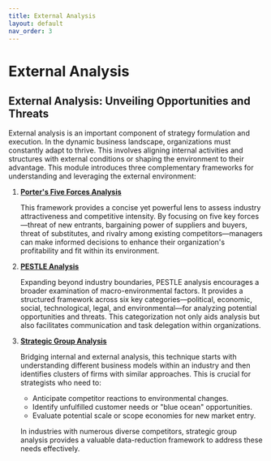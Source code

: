 ```yaml
---
title: External Analysis
layout: default
nav_order: 3
---
```


# External Analysis


## External Analysis: Unveiling Opportunities and Threats

External analysis is an important component of strategy formulation and execution. In the dynamic business landscape, organizations must constantly adapt to thrive. This involves aligning internal activities and structures with external conditions or shaping the environment to their advantage. This module introduces three complementary frameworks for understanding and leveraging the external environment:

1.  **[Porter's Five Forces Analysis](/topics/external/5forces)**

    This framework provides a concise yet powerful lens to assess industry attractiveness and competitive intensity. By focusing on five key forces—threat of new entrants, bargaining power of suppliers and buyers, threat of substitutes, and rivalry among existing competitors—managers can make informed decisions to enhance their organization's profitability and fit within its environment. 

1.  **[PESTLE Analysis](/topics/external/pestle)**

    Expanding beyond industry boundaries, PESTLE analysis encourages a broader examination of macro-environmental factors. It provides a structured framework across six key categories—political, economic, social, technological, legal, and environmental—for analyzing potential opportunities and threats. This categorization not only aids analysis but also facilitates communication and task delegation within organizations.

1.  **[Strategic Group Analysis](/topics/external/strategic-groups)**

    Bridging internal and external analysis, this technique starts with understanding different business models within an industry and then identifies clusters of firms with similar approaches. This is crucial for strategists who need to:

    *   Anticipate competitor reactions to environmental changes.
    *   Identify unfulfilled customer needs or "blue ocean" opportunities. 
    *   Evaluate potential scale or scope economies for new market entry. 

    In industries with numerous diverse competitors, strategic group analysis provides a valuable data-reduction framework to address these needs effectively.